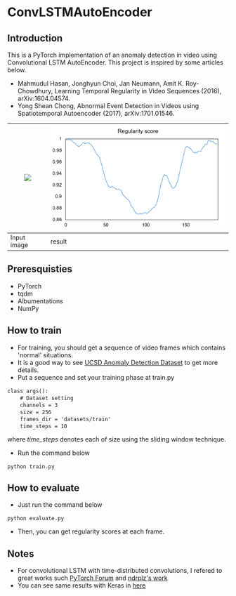 # ConvLSTMAutoEncoder

## Introduction

This is a PyTorch implementation of an anomaly detection in video using Convolutional LSTM AutoEncoder. This project is inspired by some articles below.
* Mahmudul Hasan, Jonghyun Choi, Jan Neumann, Amit K. Roy-Chowdhury, Learning Temporal Regularity in Video Sequences (2016), arXiv:1604.04574.
* Yong Shean Chong, Abnormal Event Detection in Videos using Spatiotemporal Autoencoder (2017), arXiv:1701.01546.

| <img src="results/Test001.gif" width=400> | <img src="results/Test001.png" width=400> |
|---|---|
| Input image | result |

## Preresquisties
* PyTorch
* tqdm
* Albumentations
* NumPy

## How to train

* For training, you should get a sequence of video frames which contains 'normal' situations.
* It is a good way to see [UCSD Anomaly Detection Dataset](http://www.svcl.ucsd.edu/projects/anomaly/dataset.html) to get more details.
* Put a sequence and set your training phase at train.py

```
class args():
    # Dataset setting
    channels = 3
    size = 256
    frames_dir = 'datasets/train'
    time_steps = 10
```
where *time_steps* denotes each of size using the sliding window technique.
* Run the command below
```
python train.py
```

## How to evaluate
* Just run the command below
```
python evaluate.py
```
* Then, you can get regularity scores at each frame.

## Notes
* For convolutional LSTM with time-distributed convolutions, I refered to great works such
[PyTorch Forum](https://discuss.pytorch.org/t/timedistributed-cnn/51707/2) and 
[ndrplz's work](https://github.com/ndrplz/ConvLSTM_pytorch)
* You can see same results with Keras in [here](https://github.com/hashemsellat/Video-Anomaly-Detection)